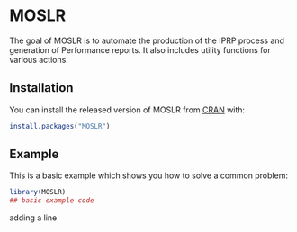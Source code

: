 
# MOSLR

<!-- badges: start -->
<!-- badges: end -->

The goal of MOSLR is to automate the production of the IPRP process and generation of Performance reports. It also includes utility functions for various actions. 

## Installation

You can install the released version of MOSLR from [CRAN](https://CRAN.R-project.org) with:

``` r
install.packages("MOSLR")
```

## Example

This is a basic example which shows you how to solve a common problem:

``` r
library(MOSLR)
## basic example code
```

adding a line
